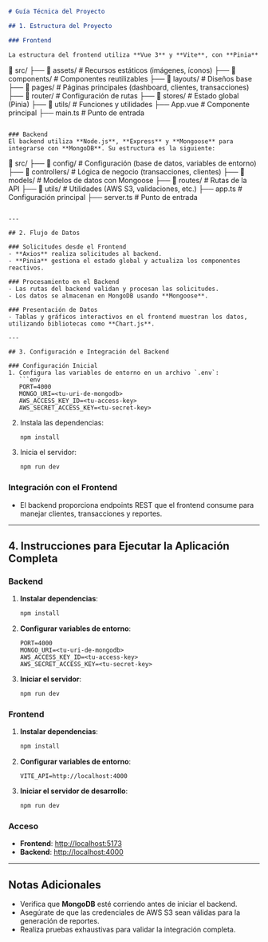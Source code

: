 ```markdown
# Guía Técnica del Proyecto

## 1. Estructura del Proyecto

### Frontend

La estructura del frontend utiliza **Vue 3** y **Vite**, con **Pinia** como gestor de estado y **Tailwind CSS** para los estilos. Su organización asegura modularidad y facilidad de mantenimiento.
```

📂 src/
├── 📂 assets/ # Recursos estáticos (imágenes, íconos)
├── 📂 components/ # Componentes reutilizables
├── 📂 layouts/ # Diseños base
├── 📂 pages/ # Páginas principales (dashboard, clientes, transacciones)
├── 📂 router/ # Configuración de rutas
├── 📂 stores/ # Estado global (Pinia)
├── 📂 utils/ # Funciones y utilidades
├── App.vue # Componente principal
├── main.ts # Punto de entrada

```

### Backend
El backend utiliza **Node.js**, **Express** y **Mongoose** para integrarse con **MongoDB**. Su estructura es la siguiente:

```

📂 src/
├── 📂 config/ # Configuración (base de datos, variables de entorno)
├── 📂 controllers/ # Lógica de negocio (transacciones, clientes)
├── 📂 models/ # Modelos de datos con Mongoose
├── 📂 routes/ # Rutas de la API
├── 📂 utils/ # Utilidades (AWS S3, validaciones, etc.)
├── app.ts # Configuración principal
├── server.ts # Punto de entrada

````

---

## 2. Flujo de Datos

### Solicitudes desde el Frontend
- **Axios** realiza solicitudes al backend.
- **Pinia** gestiona el estado global y actualiza los componentes reactivos.

### Procesamiento en el Backend
- Las rutas del backend validan y procesan las solicitudes.
- Los datos se almacenan en MongoDB usando **Mongoose**.

### Presentación de Datos
- Tablas y gráficos interactivos en el frontend muestran los datos, utilizando bibliotecas como **Chart.js**.

---

## 3. Configuración e Integración del Backend

### Configuración Inicial
1. Configura las variables de entorno en un archivo `.env`:
   ```env
   PORT=4000
   MONGO_URI=<tu-uri-de-mongodb>
   AWS_ACCESS_KEY_ID=<tu-access-key>
   AWS_SECRET_ACCESS_KEY=<tu-secret-key>
````

2. Instala las dependencias:

   ```bash
   npm install
   ```

3. Inicia el servidor:
   ```bash
   npm run dev
   ```

### Integración con el Frontend

- El backend proporciona endpoints REST que el frontend consume para manejar clientes, transacciones y reportes.

---

## 4. Instrucciones para Ejecutar la Aplicación Completa

### Backend

1. **Instalar dependencias**:
   ```bash
   npm install
   ```
2. **Configurar variables de entorno**:
   ```env
   PORT=4000
   MONGO_URI=<tu-uri-de-mongodb>
   AWS_ACCESS_KEY_ID=<tu-access-key>
   AWS_SECRET_ACCESS_KEY=<tu-secret-key>
   ```
3. **Iniciar el servidor**:
   ```bash
   npm run dev
   ```

### Frontend

1. **Instalar dependencias**:
   ```bash
   npm install
   ```
2. **Configurar variables de entorno**:
   ```env
   VITE_API=http://localhost:4000
   ```
3. **Iniciar el servidor de desarrollo**:
   ```bash
   npm run dev
   ```

### Acceso

- **Frontend**: [http://localhost:5173](http://localhost:5173)
- **Backend**: [http://localhost:4000](http://localhost:4000)

---

## Notas Adicionales

- Verifica que **MongoDB** esté corriendo antes de iniciar el backend.
- Asegúrate de que las credenciales de AWS S3 sean válidas para la generación de reportes.
- Realiza pruebas exhaustivas para validar la integración completa.

```

```
